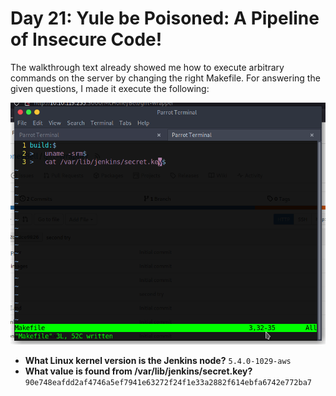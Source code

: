# Day 21: Yule be Poisoned: A Pipeline of Insecure Code!

The walkthrough text already showed me how to execute arbitrary commands on the server by changing the right Makefile. For answering the given questions, I made it execute the following:

![](makefile.png)

* **What Linux kernel version is the Jenkins node?** `5.4.0-1029-aws`
* **What value is found from /var/lib/jenkins/secret.key?** `90e748eafdd2af4746a5ef7941e63272f24f1e33a2882f614ebfa6742e772ba7`

